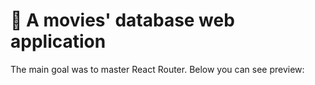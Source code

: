 
# 🎥 A movies' database web application

The main goal was to master React Router. Below you can see preview: 



